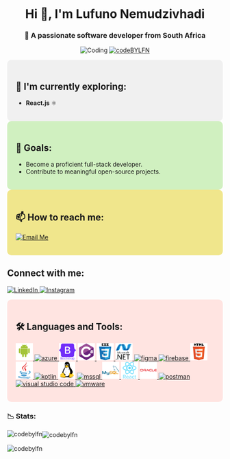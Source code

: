 <h1 align="center">Hi 👋, I'm Lufuno Nemudzivhadi</h1>
<h3 align="center">🚀 A passionate software developer from South Africa</h3>

<p align="center">
   <img src="https://cdn.dribbble.com/users/1162077/screenshots/3848914/programmer.gif" alt="Coding" width="400"> 
   <a href="https://github.com/ryo-ma/github-profile-trophy">
      <img src="https://github-profile-trophy.vercel.app/?username=codeWithLFN&theme=onedark&no-frame=true&no-bg=true&margin-w=4" alt="codeBYLFN" />
   </a> 
</p>

<div style="background-color: #f0f0f0; padding: 20px; border-radius: 10px;">
   <h2>🔭 I'm currently exploring:</h2>
   <ul>
      <li><b>React.js</b> ⚛️</li>
   </ul>
</div>

<div style="background-color: #d0f0c0; padding: 20px; border-radius: 10px;">
   <h2>🌱 Goals:</h2>
   <ul>
      <li>Become a proficient full-stack developer.</li>
      <li>Contribute to meaningful open-source projects.</li>
   </ul>
</div>

<div style="background-color: #f0e68c; padding: 20px; border-radius: 10px;">
   <h2>📫 How to reach me:</h2>
   <p>
      <a href="mailto:lufuno.nemudzivhadi26@outlook.com">
         <img src="https://img.shields.io/badge/Email%20Me-D14836?style=for-the-badge&logo=gmail&logoColor=white" alt="Email Me"/>
      </a>
   </p>
</div>

<div>
   <h2>Connect with me:</h2>
   <p align="left">
      <a href="https://linkedin.com/in/lufuno-nemudzivhadi026">
         <img src="https://img.shields.io/badge/LinkedIn-%230077B5.svg?style=for-the-badge&logo=linkedin&logoColor=white" alt="LinkedIn"/>
      </a>
      <a href="https://instagram.com/hyperlfn">
         <img src="https://img.shields.io/badge/Instagram-%23E4405F.svg?style=for-the-badge&logo=Instagram&logoColor=white" alt="Instagram"/>
      </a>
   </p>
</div>

<div style="background-color: #ffe4e1; padding: 20px; border-radius: 10px;">
   <h2>🛠️ Languages and Tools:</h2>
   <p align="left"> 
      <a href="https://developer.android.com" target="_blank" rel="noreferrer">
         <img src="https://raw.githubusercontent.com/devicons/devicon/master/icons/android/android-original-wordmark.svg" alt="android" width="40" height="40"/> 
      </a> 
      <a href="https://azure.microsoft.com/en-in/" target="_blank" rel="noreferrer"> 
         <img src="https://www.vectorlogo.zone/logos/microsoft_azure/microsoft_azure-icon.svg" alt="azure" width="40" height="40"/> 
      </a> 
      <a href="https://getbootstrap.com" target="_blank" rel="noreferrer"> 
         <img src="https://raw.githubusercontent.com/devicons/devicon/master/icons/bootstrap/bootstrap-plain-wordmark.svg" alt="bootstrap" width="40" height="40"/> 
      </a> 
      <a href="https://www.w3schools.com/cs/" target="_blank" rel="noreferrer"> 
         <img src="https://raw.githubusercontent.com/devicons/devicon/master/icons/csharp/csharp-original.svg" alt="csharp" width="40" height="40"/> 
      </a> 
      <a href="https://www.w3schools.com/css/" target="_blank" rel="noreferrer"> 
         <img src="https://raw.githubusercontent.com/devicons/devicon/master/icons/css3/css3-original-wordmark.svg" alt="css3" width="40" height="40"/> 
      </a> 
      <a href="https://dotnet.microsoft.com/" target="_blank" rel="noreferrer"> 
         <img src="https://raw.githubusercontent.com/devicons/devicon/master/icons/dot-net/dot-net-original-wordmark.svg" alt="dotnet" width="40" height="40"/> 
      </a> 
      <a href="https://www.figma.com/" target="_blank" rel="noreferrer"> 
         <img src="https://www.vectorlogo.zone/logos/figma/figma-icon.svg" alt="figma" width="40" height="40"/> 
      </a> 
      <a href="https://firebase.google.com/" target="_blank" rel="noreferrer"> 
         <img src="https://www.vectorlogo.zone/logos/firebase/firebase-icon.svg" alt="firebase" width="40" height="40"/> 
      </a> 
      <a href="https://www.w3.org/html/" target="_blank" rel="noreferrer"> 
         <img src="https://raw.githubusercontent.com/devicons/devicon/master/icons/html5/html5-original-wordmark.svg" alt="html5" width="40" height="40"/> 
      </a> 
      <a href="https://www.java.com" target="_blank" rel="noreferrer"> 
         <img src="https://raw.githubusercontent.com/devicons/devicon/master/icons/java/java-original.svg" alt="java" width="40" height="40"/> 
      </a> 
      <a href="https://kotlinlang.org" target="_blank" rel="noreferrer"> 
         <img src="https://www.vectorlogo.zone/logos/kotlinlang/kotlinlang-icon.svg" alt="kotlin" width="40" height="40"/> 
      </a> 
      <a href="https://www.linux.org/" target="_blank" rel="noreferrer"> 
         <img src="https://raw.githubusercontent.com/devicons/devicon/master/icons/linux/linux-original.svg" alt="linux" width="40" height="40"/> 
      </a> 
      <a href="https://www.microsoft.com/en-us/sql-server" target="_blank" rel="noreferrer"> 
         <img src="https://www.svgrepo.com/show/303229/microsoft-sql-server-logo.svg" alt="mssql" width="40" height="40"/> 
      </a> 
      <a href="https://www.mysql.com/" target="_blank" rel="noreferrer"> 
         <img src="https://raw.githubusercontent.com/devicons/devicon/master/icons/mysql/mysql-original-wordmark.svg" alt="mysql" width="40" height="40"/> 
      </a>
      <a href="https://reactjs.org/" target="_blank" rel="noreferrer"> 
         <img src="https://raw.githubusercontent.com/devicons/devicon/master/icons/react/react-original-wordmark.svg" alt="react" width="40" height="40"/> 
      </a>
      <a href="https://www.oracle.com/" target="_blank" rel="noreferrer"> 
         <img src="https://raw.githubusercontent.com/devicons/devicon/master/icons/oracle/oracle-original.svg" alt="oracle" width="40" height="40"/> 
      </a>
      <a href="https://postman.com" target="_blank" rel="noreferrer"> 
         <img src="https://www.vectorlogo.zone/logos/getpostman/getpostman-icon.svg" alt="postman" width="40" height="40"/> 
      </a>
      <a href="https://code.visualstudio.com/" target="_blank" rel="noreferrer">
         <img alt="visual studio code" width="40" height="40" src="https://img.icons8.com/fluent/240/000000/visual-studio-code-2019.png" />
      </a> 
      <a href="https://www.vmware.com/" target="_blank" rel="noreferrer">
         <img src="https://img.icons8.com/color/512/old-vmware-logo.png" alt="vmware" width="40" height="40"/>
      </a>
   </p>
</div>

<h3>📉 <b>Stats:</b></h3>
<p>
   <img align="left" src="https://github-readme-stats.vercel.app/api/top-langs?username=codewithlfn&show_icons=true&locale=en&layout=compact&theme=buefy&hide_border=true" alt="codebylfn" />
</p>
<p>
   <img align="center" src="https://github-readme-stats.vercel.app/api?username=codewithlfn&show_icons=true&locale=en&theme=buefy&hide_border=true" alt="codebylfn" />
</p>
<p>
   <img align="center" src="https://github-readme-streak-stats.herokuapp.com/?user=codewithlfn&theme=buefy&hide_border=true" alt="codebylfn" />
</p>
